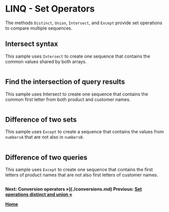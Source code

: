 # LINQ - Set Operators

The methods `Distinct`, `Union`, `Intersect`, and `Except` provide set operations to compare multiple sequences.

## Intersect syntax

This sample uses `Intersect` to create one sequence that contains the common values shared by both arrays.

``` cs --region intersect-syntax --source-file ../src/SetOperations.cs --project ../src/Try101LinqSamples.csproj
```

## Find the intersection of query results

This sample uses Intersect to create one sequence that contains the common first letter from both product and customer names.

``` cs --region intersect-different-queries --source-file ../src/SetOperations.cs --project ../src/Try101LinqSamples.csproj
```

## Difference of two sets

This sample uses `Except` to create a sequence that contains the values from `numbersA` that are not also in `numbersB`.

``` cs --region except-syntax --source-file ../src/SetOperations.cs --project ../src/Try101LinqSamples.csproj
```

## Difference of two queries

This sample uses `Except` to create one sequence that contains the first letters of product names that are not also first letters of customer names.

``` cs --region difference-of-queries --source-file ../src/SetOperations.cs --project ../src/Try101LinqSamples.csproj
```

**Next: Conversion operators &raquo;](./conversions.md) Previous: [Set operations distinct and union &laquo;](./sets.md)**

**[Home](../README.md)**
